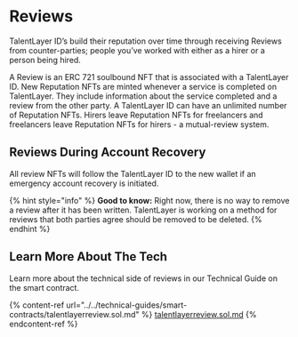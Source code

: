 # Reviews

TalentLayer ID’s build their reputation over time through receiving Reviews from counter-parties; people you’ve worked with either as a hirer or a person being hired.

A Review is an ERC 721 soulbound NFT that is associated with a TalentLayer ID. New Reputation NFTs are minted whenever a service is completed on TalentLayer. They include information about the service completed and a review from the other party. A TalentLayer ID can have an unlimited number of Reputation NFTs. Hirers leave Reputation NFTs for freelancers and freelancers leave Reputation NFTs for hirers - a mutual-review system.

## **Reviews During Account Recovery**

All review NFTs will follow the TalentLayer ID to the new wallet if an emergency account recovery is initiated.

{% hint style="info" %}
**Good to know:** Right now, there is no way to remove a review after it has been written. TalentLayer is working on a method for reviews that both parties agree should be removed to be deleted.
{% endhint %}

## Learn More About The Tech

Learn more about the technical side of reviews in our Technical Guide on the smart contract.

{% content-ref url="../../technical-guides/smart-contracts/talentlayerreview.sol.md" %}
[talentlayerreview.sol.md](../../technical-guides/smart-contracts/talentlayerreview.sol.md)
{% endcontent-ref %}
